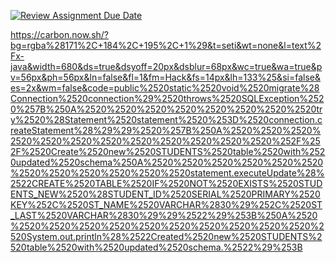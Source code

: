 [![Review Assignment Due Date](https://classroom.github.com/assets/deadline-readme-button-24ddc0f5d75046c5622901739e7c5dd533143b0c8e959d652212380cedb1ea36.svg)](https://classroom.github.com/a/JwSLLxUh)


https://carbon.now.sh/?bg=rgba%28171%2C+184%2C+195%2C+1%29&t=seti&wt=none&l=text%2Fx-java&width=680&ds=true&dsyoff=20px&dsblur=68px&wc=true&wa=true&pv=56px&ph=56px&ln=false&fl=1&fm=Hack&fs=14px&lh=133%25&si=false&es=2x&wm=false&code=public%2520static%2520void%2520migrate%28Connection%2520connection%29%2520throws%2520SQLException%2520%257B%250A%2520%2520%2520%2520%2520%2520%2520%2520try%2520%28Statement%2520statement%2520%253D%2520connection.createStatement%28%29%29%2520%257B%250A%2520%2520%2520%2520%2520%2520%2520%2520%2520%2520%2520%2520%252F%252F%2520Create%2520new%2520STUDENTS%2520table%2520with%2520updated%2520schema%250A%2520%2520%2520%2520%2520%2520%2520%2520%2520%2520%2520%2520statement.executeUpdate%28%2522CREATE%2520TABLE%2520IF%2520NOT%2520EXISTS%2520STUDENTS_NEW%2520%28STUDENT_ID%2520SERIAL%2520PRIMARY%2520KEY%252C%2520ST_NAME%2520VARCHAR%2830%29%252C%2520ST_LAST%2520VARCHAR%2830%29%29%2522%29%253B%250A%2520%2520%2520%2520%2520%2520%2520%2520%2520%2520%2520%2520System.out.println%28%2522Created%2520new%2520STUDENTS%2520table%2520with%2520updated%2520schema.%2522%29%253B

